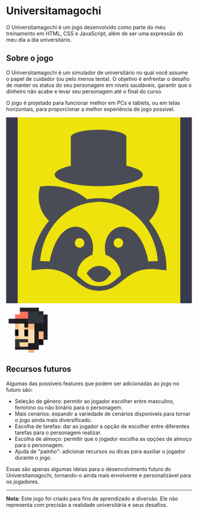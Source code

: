 # Universitamagochi

O Universitamagochi é um jogo desenvolvido como parte do meu treinamento em HTML, CSS e JavaScript, além de ser uma expressão do meu dia a dia universitário.

## Sobre o jogo

O Universitamagochi é um simulador de universitário no qual você assume o papel de cuidador (ou pelo menos tenta). O objetivo é enfrentar o desafio de manter os status do seu personagem em níveis saudáveis, garantir que o dinheiro não acabe e levar seu personagem até o final do curso.

O jogo é projetado para funcionar melhor em PCs e tablets, ou em telas horizontais, para proporcionar a melhor experiência de jogo possível.

![Logos](img/icon/logo_renan.png) ![Logos](img/icon/logo_game.png)

## Recursos futuros

Algumas das possíveis features que podem ser adicionadas ao jogo no futuro são:

- Seleção de gênero: permitir ao jogador escolher entre masculino, feminino ou não binário para o personagem.
- Mais cenários: expandir a variedade de cenários disponíveis para tornar o jogo ainda mais diversificado.
- Escolha de tarefas: dar ao jogador a opção de escolher entre diferentes tarefas para o personagem realizar.
- Escolha de almoço: permitir que o jogador escolha as opções de almoço para o personagem.
- Ajuda de "painho": adicionar recursos ou dicas para auxiliar o jogador durante o jogo.

Essas são apenas algumas ideias para o desenvolvimento futuro do Universitamagochi, tornando-o ainda mais envolvente e personalizável para os jogadores.

---
**Nota:** Este jogo foi criado para fins de aprendizado e diversão. Ele não representa com precisão a realidade universitária e seus desafios.
